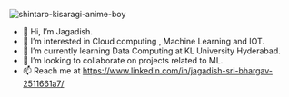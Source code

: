 

![shintaro-kisaragi-anime-boy](https://user-images.githubusercontent.com/69472833/170265611-c2cf13e5-949f-47ad-8c6b-e026e92c51d9.gif)



- 👋 Hi, I’m Jagadish.
- 👀 I’m interested in Cloud computing , Machine Learning and IOT.
- 🌱 I’m currently learning Data Computing at KL University Hyderabad.
- 💞️ I’m looking to collaborate on projects related to ML.
- 📫 Reach me at https://www.linkedin.com/in/jagadish-sri-bhargav-2511661a7/



<!---
jbhargav23/jbhargav23 is a ✨ special ✨ repository because its `README.md` (this file) appears on your GitHub profile.
You can click the Preview link to take a look at your changes.
--->
